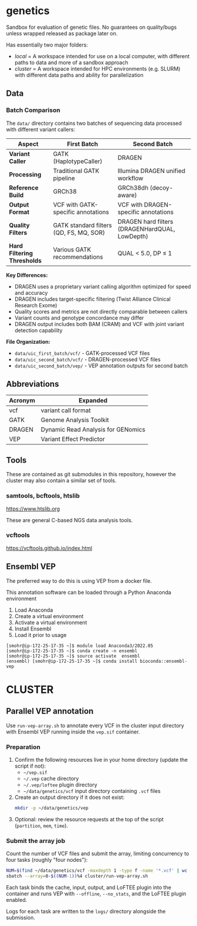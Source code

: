 # genetics

Sandbox for evaluation of genetic files. No guarantees on quality/bugs unless wrapped released as package later on. 

Has essentially two major folders:

- *local* = A workspace intended for use on a local computer, with different paths to data and more of a sandbox approach
- *cluster* = A workspace intended for HPC environments (e.g. SLURM) with different data paths and ability for parallelization



## Data

### Batch Comparison

The `data/` directory contains two batches of sequencing data processed with different variant callers:

| Aspect | First Batch | Second Batch |
|--------|-------------|--------------|
| **Variant Caller** | GATK (HaplotypeCaller) | DRAGEN |
| **Processing** | Traditional GATK pipeline | Illumina DRAGEN unified workflow |
| **Reference Build** | GRCh38 | GRCh38dh (decoy-aware) |
| **Output Format** | VCF with GATK-specific annotations | VCF with DRAGEN-specific annotations |
| **Quality Filters** | GATK standard filters (QD, FS, MQ, SOR) | DRAGEN hard filters (DRAGENHardQUAL, LowDepth) |
| **Hard Filtering Thresholds** | Various GATK recommendations | QUAL < 5.0, DP ≤ 1 |

**Key Differences:**
- DRAGEN uses a proprietary variant calling algorithm optimized for speed and accuracy
- DRAGEN includes target-specific filtering (Twist Alliance Clinical Research Exome)
- Quality scores and metrics are not directly comparable between callers
- Variant counts and genotype concordance may differ
- DRAGEN output includes both BAM (CRAM) and VCF with joint variant detection capability

**File Organization:**
- `data/uic_first_batch/vcf/` - GATK-processed VCF files
- `data/uic_second_batch/vcf/` - DRAGEN-processed VCF files
- `data/uic_second_batch/vep/` - VEP annotation outputs for second batch

## Abbreviations

| Acronym | Expanded |
| - | --- | 
| vcf | variant call format |
| GATK | Genome Analysis Toolkit |
| DRAGEN | Dynamic Read Analysis for GENomics |
| VEP | Variant Effect Predictor |

## Tools

These are contained as git submodules in this repository, however the cluster may also contain a similar set of tools.

### samtools, bcftools, htslib

https://www.htslib.org

These are general C-based NGS data analysis tools.

### vcftools

https://vcftools.github.io/index.html

## Ensembl VEP

The preferred way to do this is using VEP from a docker file. 

This annotation software can be loaded through a Python Anaconda environment

1. Load Anaconda
1. Create a virtual environment
1. Activate a virtual environment
1. Install Ensembl
1. Load it prior to usage

```
[smohr@ip-172-25-17-35 ~]$ module load Anaconda3/2022.05
[smohr@ip-172-25-17-35 ~]$ conda create -n ensembl
[smohr@ip-172-25-17-35 ~]$ source activate  ensembl
(ensembl) [smohr@ip-172-25-17-35 ~]$ conda install bioconda::ensembl-vep
```

# CLUSTER

## Parallel VEP annotation

Use `run-vep-array.sh` to annotate every VCF in the cluster input directory with Ensembl VEP running inside the `vep.sif` container.

### Preparation
1. Confirm the following resources live in your home directory (update the script if not):
   - `~/vep.sif`
   - `~/.vep` cache directory
   - `~/.vep/loftee` plugin directory
   - `~/data/genetics/vcf` input directory containing `.vcf` files
2. Create an output directory if it does not exist:
   ```bash
   mkdir -p ~/data/genetics/vep
   ```
3. Optional: review the resource requests at the top of the script (`partition`, `mem`, `time`).

### Submit the array job
Count the number of VCF files and submit the array, limiting concurrency to four tasks (roughly "four nodes"):
```bash
NUM=$(find ~/data/genetics/vcf -maxdepth 1 -type f -name '*.vcf' | wc -l)
sbatch --array=0-$((NUM-1))%4 cluster/run-vep-array.sh
```
Each task binds the cache, input, output, and LoFTEE plugin into the container and runs VEP with `--offline`, `--no_stats`, and the LoFTEE plugin enabled.

Logs for each task are written to the `logs/` directory alongside the submission.

